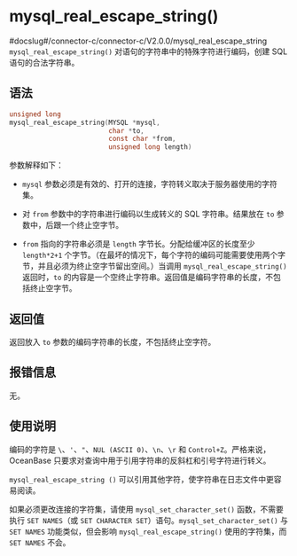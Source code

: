 mysql_real_escape_string() 
===============================================
#docslug#/connector-c/connector-c/V2.0.0/mysql_real_escape_string
`mysql_real_escape_string()` 对语句的字符串中的特殊字符进行编码，创建 SQL 语句的合法字符串。

语法 
-----------------------

```c
unsigned long
mysql_real_escape_string(MYSQL *mysql,
                         char *to,
                         const char *from,
                         unsigned long length)
```



参数解释如下：

* `mysql` 参数必须是有效的、打开的连接，字符转义取决于服务器使用的字符集。

  

* 对 `from` 参数中的字符串进行编码以生成转义的 SQL 字符串。结果放在 `to` 参数中，后跟一个终止空字节。

  

* `from` 指向的字符串必须是 `length` 字节长。分配给缓冲区的长度至少 `length*2+1` 个字节。（在最坏的情况下，每个字符的编码可能需要使用两个字节，并且必须为终止空字节留出空间。）当调用 `mysql_real_escape_string()` 返回时，`to` 的内容是一个空终止字符串。返回值是编码字符串的长度，不包括终止空字节。

  




返回值 
------------------------

返回放入 `to` 参数的编码字符串的长度，不包括终止空字符。

报错信息 
-------------------------

无。

使用说明 
-------------------------

编码的字符是 `\`、`'`、`"`、`NUL (ASCII 0)`、`\n`、`\r` 和 `Control+Z`。严格来说，OceanBase 只要求对查询中用于引用字符串的反斜杠和引号字符进行转义。

`mysql_real_escape_string ()` 可以引用其他字符，使字符串在日志文件中更容易阅读。

如果必须更改连接的字符集，请使用 `mysql_set_character_set()` 函数，不需要执行 `SET NAMES`（或 `SET CHARACTER SET`）语句。`mysql_set_character_set()` 与 `SET NAMES` 功能类似，但会影响 `mysql_real_escape_string()` 使用的字符集，而 `SET NAMES` 不会。
